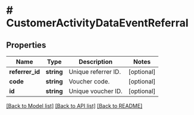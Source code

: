# # CustomerActivityDataEventReferral

## Properties

Name | Type | Description | Notes
------------ | ------------- | ------------- | -------------
**referrer_id** | **string** | Unique referrer ID. | [optional]
**code** | **string** | Voucher code. | [optional]
**id** | **string** | Unique voucher ID. | [optional]

[[Back to Model list]](../../README.md#models) [[Back to API list]](../../README.md#endpoints) [[Back to README]](../../README.md)
